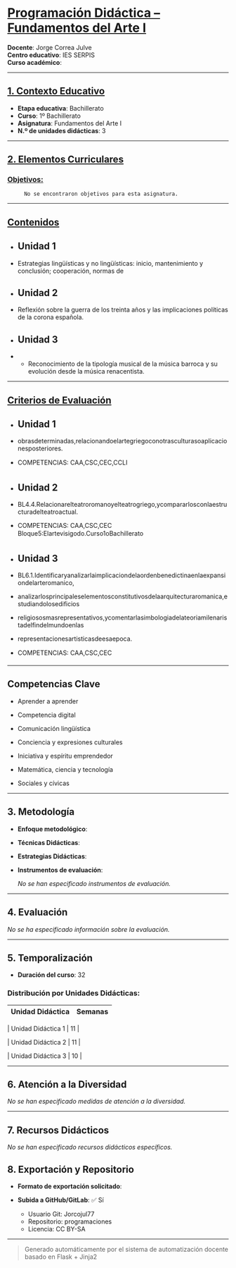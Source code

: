 # <u>Programación Didáctica – Fundamentos del Arte I</u>

**Docente**: Jorge Correa Julve  
**Centro educativo**: IES SERPIS  
**Curso académico**:   

---

## <u>1. Contexto Educativo</u>

- **Etapa educativa**: Bachillerato
- **Curso**: 1º Bachillerato
- **Asignatura**: Fundamentos del Arte I
- **N.º de unidades didácticas**: 3

---
## <u>2. Elementos Curriculares</u>

### <u>Objetivos:</u>


  <ul>
    
      No se encontraron objetivos para esta asignatura.
    
  </ul>


---

## <u>Contenidos</u>



- ## Unidad 1

- Estrategias lingüísticas y no lingüísticas: inicio, mantenimiento y conclusión; cooperación, normas de

- ## Unidad 2

- Reflexión sobre la guerra de los treinta años y las implicaciones políticas de la corona española.

- ## Unidad 3

- - Reconocimiento de la tipología musical de la música barroca y su evolución desde la música renacentista.



---

## <u>Criterios de Evaluación</u>



- ## Unidad 1

- obrasdeterminadas,relacionandoelartegriegoconotrasculturasoaplicacionesposteriores.

- COMPETENCIAS: CAA,CSC,CEC,CCLI 

- ## Unidad 2

- BL4.4.Relacionarelteatroromanoyelteatrogriego,ycompararlosconlaestructuradelteatroactual.

- COMPETENCIAS: CAA,CSC,CEC Bloque5:Elartevisigodo.Curso1oBachillerato 

- ## Unidad 3

- BL6.1.Identificaryanalizarlaimplicaciondelaordenbenedictinaenlaexpansiondelarteromanico,

- analizarlosprincipaleselementosconstitutivosdelaarquitecturaromanica,estudiandolosedificios

- religiososmasrepresentativos,ycomentarlasimbologiadelateoriamilenaristadelfindelmundoenlas

- representacionesartisticasdeesaepoca.

- COMPETENCIAS: CAA,CSC,CEC 



---

## Competencias Clave


- Aprender a aprender

- Competencia digital

- Comunicación lingüística

- Conciencia y expresiones culturales

- Iniciativa y espíritu emprendedor

- Matemática, ciencia y tecnología

- Sociales y cívicas



---

## 3. Metodología

- **Enfoque metodológico**: 
- **Técnicas Didácticas**: 
- **Estrategias Didácticas**: 
- **Instrumentos de evaluación**:

  _No se han especificado instrumentos de evaluación._


---

## 4. Evaluación


_No se ha especificado información sobre la evaluación._


---

## 5. Temporalización

- **Duración del curso**: 32

### **Distribución por Unidades Didácticas:**


| Unidad Didáctica | Semanas |
|------------------|---------|


| Unidad Didáctica 1 | 11 |

| Unidad Didáctica 2 | 11 |

| Unidad Didáctica 3 | 10 |



---

## 6. Atención a la Diversidad


_No se han especificado medidas de atención a la diversidad._

---

## 7. Recursos Didácticos


_No se han especificado recursos didácticos específicos._

## 8. Exportación y Repositorio

- **Formato de exportación solicitado**: 
- **Subida a GitHub/GitLab**: ✅ Sí

  - Usuario Git: Jorcojul77
  - Repositorio: programaciones
  - Licencia: CC BY-SA


---

> Generado automáticamente por el sistema de automatización docente basado en Flask + Jinja2